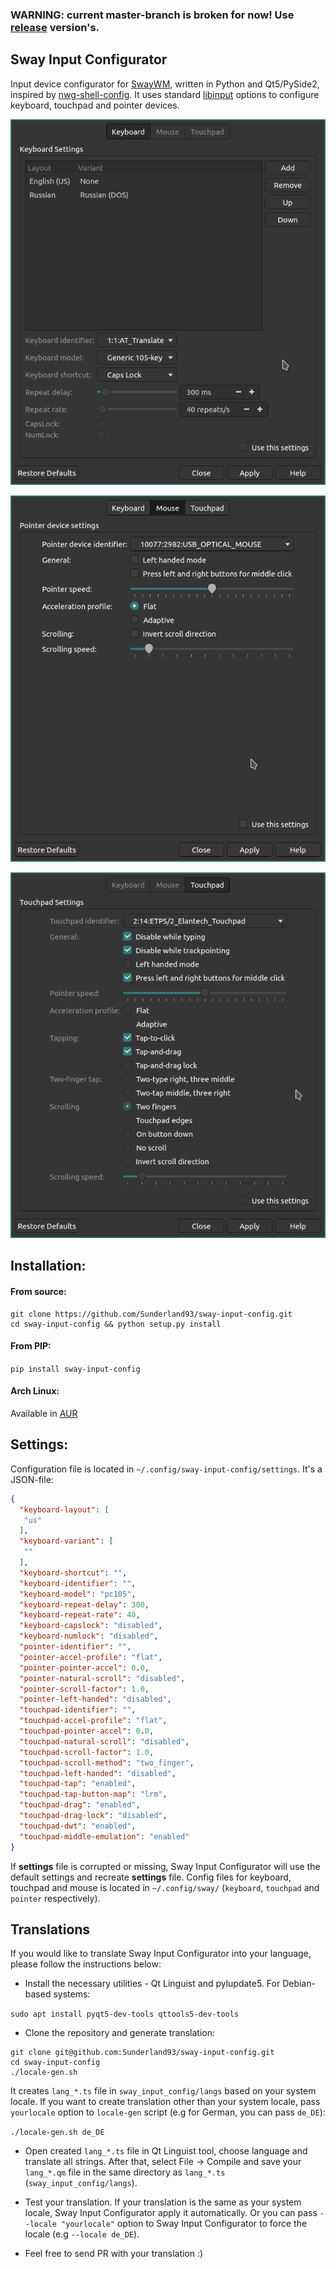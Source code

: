 ### WARNING: current master-branch is broken for now! Use [release](https://github.com/Sunderland93/sway-input-config/releases) version's.

## Sway Input Configurator

Input device configurator for [SwayWM](https://swaywm.org/), written in Python and Qt5/PySide2, inspired by [nwg-shell-config](https://github.com/nwg-piotr/nwg-shell-config). It uses standard [libinput](https://www.mankier.com/5/sway-input) options to configure keyboard, touchpad and pointer devices.

![Keyboard settings](https://github.com/Sunderland93/sway-input-config/blob/master/screenshot1.png?raw=true)

![Mouse settings](https://github.com/Sunderland93/sway-input-config/blob/master/screenshot2.png?raw=true)

![Touchpad settings](https://github.com/Sunderland93/sway-input-config/blob/master/screenshot3.png?raw=true)

## Installation:

#### From source:

```
git clone https://github.com/Sunderland93/sway-input-config.git
cd sway-input-config && python setup.py install
```

#### From PIP:
`pip install sway-input-config`

#### Arch Linux:
Available in [AUR](https://aur.archlinux.org/packages/sway-input-config)

## Settings:

Configuration file is located in `~/.config/sway-input-config/settings`. It's a JSON-file:
```json
{
  "keyboard-layout": [
   "us"
  ],
  "keyboard-variant": [
   ""
  ],
  "keyboard-shortcut": "",
  "keyboard-identifier": "",
  "keyboard-model": "pc105",
  "keyboard-repeat-delay": 300,
  "keyboard-repeat-rate": 40,
  "keyboard-capslock": "disabled",
  "keyboard-numlock": "disabled",
  "pointer-identifier": "",
  "pointer-accel-profile": "flat",
  "pointer-pointer-accel": 0.0,
  "pointer-natural-scroll": "disabled",
  "pointer-scroll-factor": 1.0,
  "pointer-left-handed": "disabled",
  "touchpad-identifier": "",
  "touchpad-accel-profile": "flat",
  "touchpad-pointer-accel": 0.0,
  "touchpad-natural-scroll": "disabled",
  "touchpad-scroll-factor": 1.0,
  "touchpad-scroll-method": "two_finger",
  "touchpad-left-handed": "disabled",
  "touchpad-tap": "enabled",
  "touchpad-tap-button-map": "lrm",
  "touchpad-drag": "enabled",
  "touchpad-drag-lock": "disabled",
  "touchpad-dwt": "enabled",
  "touchpad-middle-emulation": "enabled"
}
```
If **settings** file is corrupted or missing, Sway Input Configurator will use the default settings and recreate **settings** file. Config files for keyboard, touchpad and mouse is located in `~/.config/sway/` (`keyboard`, `touchpad` and `pointer` respectively).

## Translations

If you would like to translate Sway Input Configurator into your language, please follow the instructions below:

* Install the necessary utilities - Qt Linguist and pylupdate5. For Debian-based systems:

`sudo apt install pyqt5-dev-tools qttools5-dev-tools`

* Clone the repository and generate translation:

```
git clone git@github.com:Sunderland93/sway-input-config.git
cd sway-input-config
./locale-gen.sh
```

It creates `lang_*.ts` file in `sway_input_config/langs` based on your system locale. If you want to create translation other than your system locale, pass `yourlocale` option to `locale-gen` script (e.g for German, you can pass `de_DE`):

`./locale-gen.sh de_DE`

* Open created `lang_*.ts` file in Qt Linguist tool, choose language and translate all strings. After that, select File -> Compile and save your `lang_*.qm` file in the same directory as `lang_*.ts` (`sway_input_config/langs`).

* Test your translation. If your translation is the same as your system locale, Sway Input Configurator apply it automatically. Or you can pass `--locale "yourlocale"` option to Sway Input Configurator to force the locale (e.g `--locale de_DE`).

* Feel free to send PR with your translation :)
